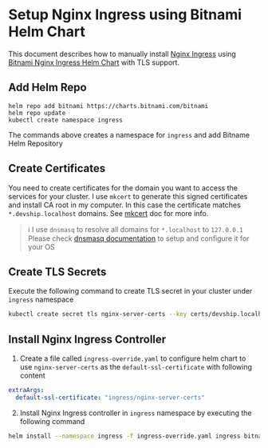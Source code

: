 # Setup Nginx Ingress using Bitnami Helm Chart

This document describes how to manually install [Nginx Ingress][nginx-ingress] using [Bitnami Nginx Ingress Helm Chart][bitnami-nginx-ingress-chart] with TLS support.

## Add Helm Repo

```
helm repo add bitnami https://charts.bitnami.com/bitnami
helm repo update
kubectl create namespace ingress
```

The commands above creates a namespace for `ingress` and add Bitname Helm Repository 

## Create Certificates

You need to create certificates for the domain you want to access the services for your cluster. I use `mkcert` to generate this signed certificates and install CA root in my computer. In this case the certificate matches `*.devship.localhost` domains. See [mkcert](https://mkcert.dev/) doc for more info.

> ℹ️ I use `dnsmasq` to resolve all domains for `*.localhost` to `127.0.0.1` Please check [dnsmasq documentation](https://thekelleys.org.uk/dnsmasq/doc.html) to setup and configure it for your OS

## Create TLS Secrets

Execute the following command to create TLS secret in your cluster under `ingress` namespace

```sh
kubectl create secret tls nginx-server-certs --key certs/devship.localhost-key.pem --cert certs/devship.localhost.pem --namespace ingress
```

## Install Nginx Ingress Controller

1. Create a file called `ingress-override.yaml` to configure helm chart to use `nginx-server-certs` as the `default-ssl-certificate` with following content
```yaml
extraArgs:
  default-ssl-certificate: "ingress/nginx-server-certs"
```
2. Install Nginx Ingress controller in `ingress` namespace by executing the following command
```sh
helm install --namespace ingress -f ingress-override.yaml ingress bitnami/nginx-ingress-controller 
```



[nginx-ingress]: https://github.com/kubernetes/ingress-nginx
[bitnami-nginx-ingress-chart]: https://github.com/bitnami/charts/tree/main/bitnami/
